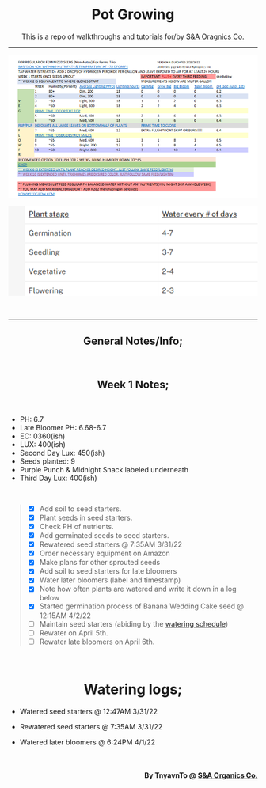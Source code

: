 <h1 align="center">Pot Growing</h1>
<p align="center">This is a repo of walkthroughs and tutorials for/by <a href="https://sna-organics.com" target="_blank">S&A Oragnics Co.</a></p>

___

![previewPDF1](https://github.com/Svxy/Pot-Growing/blob/main/assets/pdf_1.png?raw=true)

![WateringSchedule](https://github.com/Svxy/Pot-Growing/blob/main/assets/watering.png?raw=true)

<br>

___

<h2 align=center>General Notes/Info;</h2>

<br>

<h2 align="center">Week 1 Notes;</h2>

<br>

- PH: 6.7
- Late Bloomer PH: 6.68-6.7
- EC: 0360(ish)
- LUX: 400(ish)
- Second Day Lux: 450(ish)
- Seeds planted: 9
- Purple Punch & Midnight Snack labeled underneath
- Third Day Lux: 400(ish)

<br>

> - [x] Add soil to seed starters.
> - [x] Plant seeds in seed starters.
> - [x] Check PH of nutrients.
> - [x] Add germinated seeds to seed starters.
> - [x] Rewatered seed starters @ 7:35AM 3/31/22
> - [x] Order necessary equipment on Amazon
> - [x] Make plans for other sprouted seeds
> - [x] Add soil to seed starters for late bloomers
> - [x] Water later bloomers (label and timestamp)
> - [x] Note how often plants are watered and write it down in a log below
> - [x] Started germination process of Banana Wedding Cake seed @ 12:15AM 4/2/22
> - [ ] Maintain seed starters (abiding by the <a href="./WATERING.md">watering schedule</a>)
> - [ ] Rewater on April 5th.
> - [ ] Rewater late bloomers on April 6th.

<br>

<h1 align=center>Watering logs;</h1>

- Watered seed starters @ 12:47AM 3/31/22

- Rewatered seed starters @ 7:35AM 3/31/22

- Watered later bloomers @ 6:24PM 4/1/22
<br>

<h4 align="right">By TnyavnTo @ <a href="https://sna-organics.com">S&A Organics Co.</a></h4>
